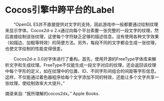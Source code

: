 # Cocos引擎中跨平台的Label
&ensp;&ensp;&ensp;&ensp;“OpenGL ES并不直接提供对文字的支持，因此游戏中一般都要通过绘制纹理来显示字体。Cocos2d-x 2.x通过向每个平台索要一张完整的一段文字的纹理，然后直接绘制该张纹理，这使每个字符缺乏足够的描述信息。没有使用各种文字效果（如描边、加粗等特效）的简便方法。另外，每段不同的文字都会生成一张纹理，也使文字绘制的性能变得很差。

&ensp;&ensp;&ensp;&ensp;Cocos2d-x 3.0对字体进行了重构。首先，使用开源的FreeType字体库来解析文字和生成纹理。FreeType不仅能生成一段文字对应的纹理，还会返回该纹理中每个字形的定义，如在纹理中的位置、ID、不同字形间组合的间距等字形信息。这样，不仅能通过着色器程序给每个文字添加不同的特效，还能让多个文字共享一张纹理，使绘制效率大大提升。”

摘录来自: “我所理解的cocos2dx。” Apple Books. 